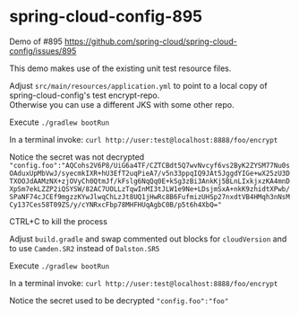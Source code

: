 # spring-cloud-config-895
Demo of #895 https://github.com/spring-cloud/spring-cloud-config/issues/895

This demo makes use of the existing unit test resource files.

Adjust `src/main/resources/application.yml` to point to a local copy of spring-cloud-config's test encrypt-repo.  
Otherwise you can use a different JKS with some other repo.

Execute `./gradlew bootRun`

In a terminal invoke: `curl http://user:test@localhost:8888/foo/encrypt`

Notice the secret was not decrypted
`"config.foo":"AQCohs2V6P8/UiG6a4TF/CZTCBdt5Q7wvNvcyf6vs2ByK2ZYSM77Nu0sOAduxUpMbVwJ/syecmkIXR+hU3EfT2uqPieA7/v5n33ppqIQ9JAt5JggdYIGe+wX25zU3DTXOOJdAAMzNX+zjOVyCh0QtmJf/kFslg6NqQq0E+kSg3zBi3AnkKj5BLnLIxkjxzKA4mnDXpSm7ekLZZP2iQSYSW/82AC7UOLLzTqwInMI3tJLW1e9Ne+LDsjmSxA+nkK9zhidtXPwb/SPaNF74cJCEf9mgzzKYwJlwqChLzJt8UQ1jHwRc8B6FufmizUHSp27nxdtVB4HMqh3nNsMCy137Ces58T09ZS/y/cYNRxcFbp78MHFHUqAgbC0B/p5t6h4XbQ="`

CTRL+C to kill the process

Adjust `build.gradle` and swap commented out blocks for `cloudVersion` and to use `Camden.SR2` instead of `Dalston.SR5`

Execute `./gradlew bootRun`

In a terminal invoke: `curl http://user:test@localhost:8888/foo/encrypt`

Notice the secret used to be decrypted
```"config.foo":"foo"```
